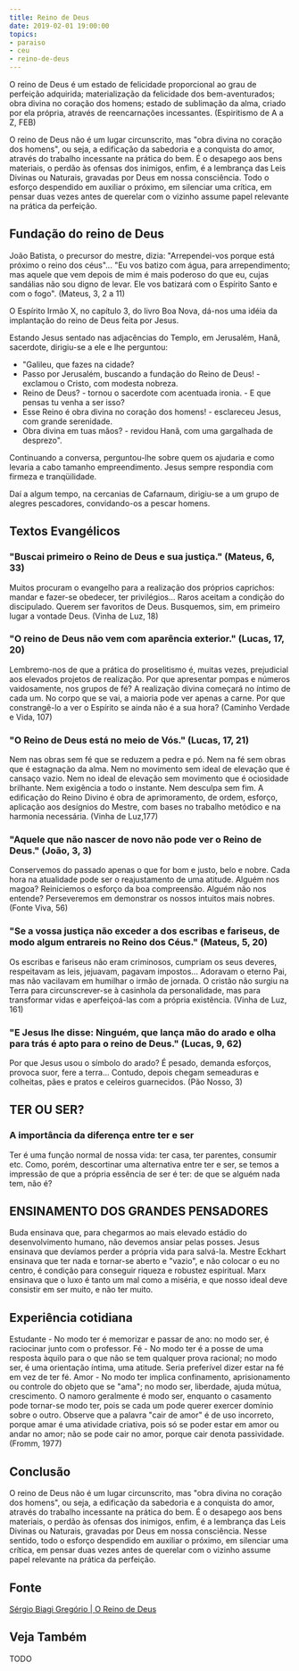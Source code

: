 ```yaml
---
title: Reino de Deus
date: 2019-02-01 19:00:00
topics:
- paraiso
- ceu
- reino-de-deus
---
```


O reino de Deus é um estado de felicidade proporcional ao grau de perfeição
adquirida; materialização da felicidade dos bem-aventurados; obra divina no
coração dos homens; estado de sublimação da alma, criado por ela própria,
através de reencarnações incessantes. (Espiritismo de A a Z, FEB) 

O reino de Deus não é um lugar circunscrito, mas "obra divina no coração dos
homens", ou seja, a edificação da sabedoria e a conquista do amor, através do
trabalho incessante na prática do bem. É o desapego aos bens materiais, o perdão
às ofensas dos inimigos, enfim, é a lembrança das Leis Divinas ou Naturais,
gravadas por Deus em nossa consciência. Todo o esforço despendido
em auxiliar o próximo, em silenciar uma crítica, em pensar duas vezes antes de
querelar com o vizinho assume papel relevante na prática da perfeição.

## Fundação do reino de Deus
João Batista, o precursor do mestre, dizia: "Arrependei-vos porque está próximo
o reino dos céus"... "Eu vos batizo com água, para arrependimento; mas aquele
que vem depois de mim é mais poderoso do que eu, cujas sandálias não sou digno
de levar. Ele vos batizará com o Espírito Santo e com o fogo". (Mateus, 3, 2 a
11)

O Espírito Irmão X, no capítulo 3, do livro Boa Nova, dá-nos uma idéia da
implantação do reino de Deus feita por Jesus.

Estando Jesus sentado nas adjacências do Templo, em Jerusalém, Hanã, sacerdote,
dirigiu-se a ele e lhe perguntou:
- "Galileu, que fazes na cidade?
- Passo por Jerusalém, buscando a fundação do Reino de Deus! - exclamou o
  Cristo, com modesta nobreza.
- Reino de Deus? - tornou o sacerdote com acentuada ironia. - E que pensas tu
  venha a ser isso?
- Esse Reino é obra divina no coração dos homens! - esclareceu Jesus, com grande
  serenidade.
- Obra divina em tuas mãos? - revidou Hanã, com uma gargalhada de desprezo".

Continuando a conversa, perguntou-lhe sobre quem os ajudaria e como levaria a
cabo tamanho empreendimento. Jesus sempre respondia com firmeza e tranqüilidade.

Daí a algum tempo, na cercanias de Cafarnaum, dirigiu-se a um grupo de alegres
pescadores, convidando-os a pescar homens.

## Textos Evangélicos

### "Buscai primeiro o Reino de Deus e sua justiça." (Mateus, 6, 33)
Muitos procuram o evangelho para a realização dos próprios caprichos: mandar e
fazer-se obedecer, ter privilégios... Raros aceitam a condição do discipulado.
Querem ser favoritos de Deus. Busquemos, sim, em primeiro lugar a vontade Deus.
(Vinha de Luz, 18)

### "O reino de Deus não vem com aparência exterior." (Lucas, 17, 20)
Lembremo-nos de que a prática do proselitismo é, muitas vezes, prejudicial aos
elevados projetos de realização. Por que apresentar pompas e números
vaidosamente, nos grupos de fé? A realização divina começará no íntimo de cada
um. No corpo que se vai, a maioria pode ver apenas a carne. Por que
constrangê-lo a ver o Espírito se ainda não é a sua hora? (Caminho Verdade e
Vida, 107)

### "O Reino de Deus está no meio de Vós." (Lucas, 17, 21)
Nem nas obras sem fé que se reduzem a pedra e pó. Nem na fé sem obras que é
estagnação da alma. Nem no movimento sem ideal de elevação que é cansaço vazio.
Nem no ideal de elevação sem movimento que é ociosidade brilhante. Nem exigência
a todo o instante. Nem desculpa sem fim. A edificação do Reino Divino é obra de
aprimoramento, de ordem, esforço, aplicação aos desígnios do Mestre, com bases
no trabalho metódico e na harmonia necessária. (Vinha de Luz,177)

### "Aquele que não nascer de novo não pode ver o Reino de Deus." (João, 3, 3)
Conservemos do passado apenas o que for bom e justo, belo e nobre. Cada hora na
atualidade pode ser o reajustamento de uma atitude. Alguém nos magoa?
Reiniciemos o esforço da boa compreensão. Alguém não nos entende? Perseveremos
em demonstrar os nossos intuitos mais nobres. (Fonte Viva, 56)

### "Se a vossa justiça não exceder a dos escribas e fariseus, de modo algum entrareis no Reino dos Céus." (Mateus, 5, 20)
Os escribas e fariseus não eram criminosos, cumpriam os seus deveres,
respeitavam as leis, jejuavam, pagavam impostos... Adoravam o eterno Pai, mas
não vacilavam em humilhar o irmão de jornada. O cristão não surgiu na Terra para
circunscrever-se à casinhola da personalidade, mas para transformar vidas e
aperfeiçoá-las com a própria existência. (Vinha de Luz, 161)

### "E Jesus lhe disse: Ninguém, que lança mão do arado e olha para trás é apto para o reino de Deus." (Lucas, 9, 62)
Por que Jesus usou o símbolo do arado? É pesado, demanda esforços, provoca suor,
fere a terra... Contudo, depois chegam semeaduras e colheitas, pães e pratos e
celeiros guarnecidos. (Pão Nosso, 3)

## TER OU SER?

### A importância da diferença entre ter e ser

Ter é uma função normal de nossa vida: ter casa, ter parentes, consumir etc.
Como, porém, descortinar uma alternativa entre ter e ser, se temos a impressão
de que a própria essência de ser é ter: de que se alguém nada tem, não é?

## ENSINAMENTO DOS GRANDES PENSADORES
Buda ensinava que, para chegarmos ao mais elevado estádio do desenvolvimento
humano, não devemos ansiar pelas posses.  Jesus ensinava que devíamos perder a
própria vida para salvá-la.  Mestre Eckhart ensinava que ter nada e tornar-se
aberto e "vazio", e não colocar o eu no centro, é condição para conseguir
riqueza e robustez espiritual.  Marx ensinava que o luxo é tanto um mal como a
miséria, e que nosso ideal deve consistir em ser muito, e não ter muito.

## Experiência cotidiana
Estudante - No modo ter é memorizar e passar de ano: no modo ser, é raciocinar
junto com o professor.  Fé - No modo ter é a posse de uma resposta àquilo para o
que não se tem qualquer prova racional; no modo ser, é uma orientação íntima,
uma atitude. Seria preferível dizer estar na fé em vez de ter fé.  Amor - No
modo ter implica confinamento, aprisionamento ou controle do objeto que se
"ama"; no modo ser, liberdade, ajuda mútua, crescimento. O namoro geralmente é
modo ser, enquanto o casamento pode tornar-se modo ter, pois se cada um pode
querer exercer domínio sobre o outro. Observe que a palavra "cair de amor" é de
uso incorreto, porque amar é uma atividade criativa, pois só se poder estar em
amor ou andar no amor; não se pode cair no amor, porque cair denota passividade.
(Fromm, 1977)

## Conclusão
O reino de Deus não é um lugar circunscrito, mas "obra divina no coração dos
homens", ou seja, a edificação da sabedoria e a conquista do amor, através do
trabalho incessante na prática do bem. É o desapego aos bens materiais, o perdão
às ofensas dos inimigos, enfim, é a lembrança das Leis Divinas ou Naturais,
gravadas por Deus em nossa consciência. Nesse sentido, todo o esforço despendido
em auxiliar o próximo, em silenciar uma crítica, em pensar duas vezes antes de
querelar com o vizinho assume papel relevante na prática da perfeição.

## Fonte
[Sérgio Biagi Gregório | O Reino de Deus](http://www.sergiobiagigregorio.com.br/palestra/reino-de-deus.htm)

## Veja Também
TODO
